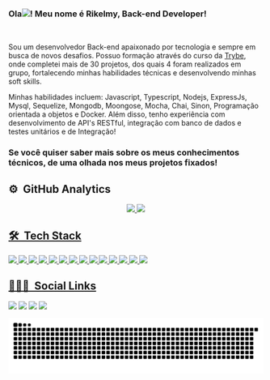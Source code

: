 ### Ola<img src="https://raw.githubusercontent.com/kaueMarques/kaueMarques/master/hi.gif" width="1px">! Meu nome é Rikelmy, Back-end Developer!

<br>

Sou um desenvolvedor Back-end apaixonado por tecnologia e sempre em busca de novos desafios. Possuo formação através do curso da [Trybe](https://www.betrybe.com/), onde completei mais de 30 projetos, dos quais 4 foram realizados em grupo, fortalecendo minhas habilidades técnicas e desenvolvendo minhas soft skills.

Minhas habilidades incluem: Javascript, Typescript, Nodejs, ExpressJs, Mysql, Sequelize, Mongodb, Moongose, Mocha, Chai, Sinon, Programação orientada a objetos e Docker. Além disso, tenho experiência com desenvolvimento de API's RESTful, integração com banco de dados e testes unitários e de Integração!

### Se você quiser saber mais sobre os meus conhecimentos técnicos, de uma olhada nos meus projetos fixados!

## ⚙️ &nbsp;GitHub Analytics

<div align="center">
  <a href="https://github.com/Rikelmy-Lopes">
  <img height="150em" src="https://github-readme-stats.vercel.app/api?username=Rikelmy-Lopes&show_icons=true&theme=gotham&include_all_commits=true&count_private=false"/>
  <img height="150em" src="https://github-readme-stats.vercel.app/api/top-langs/?username=Rikelmy-Lopes&layout=compact&langs_count=7&theme=gotham"/>
</div>

## 🛠 &nbsp;Tech Stack

<div>
<img height='30em' src='https://img.shields.io/badge/JavaScript-F7DF1E?style=for-the-badge&logo=javascript&logoColor=black' />
<img height='30em' src='https://img.shields.io/badge/TypeScript-007ACC?style=for-the-badge&logo=typescript&logoColor=white' />
<img height='30em' src='https://img.shields.io/badge/Node.js-43853D?style=for-the-badge&logo=node.js&logoColor=white' />
<img height='30em' src='https://img.shields.io/badge/Express.js-404D59?style=for-the-badge' />
<img height='30em' src='https://img.shields.io/badge/MySQL-00000F?style=for-the-badge&logo=mysql&logoColor=white' />
<img height='30em' src='https://img.shields.io/badge/sequelize-323330?style=for-the-badge&logo=sequelize&logoColor=blue' />
<img height='30em' src='https://img.shields.io/badge/MongoDB-4EA94B?style=for-the-badge&logo=mongodb&logoColor=white' />
<img height='30em' src='https://img.shields.io/badge/Mongoose-4EA94B?style=for-the-badge&logo=mongodb&logoColor=white' />
<img height='30em' src='https://img.shields.io/badge/JWT-black?style=for-the-badge&logo=JSON%20web%20tokens' />
<img height='30em' src='https://img.shields.io/badge/mocha.js-323330?style=for-the-badge&logo=mocha&logoColor=Brow' />
<img height='30em' src='https://img.shields.io/badge/chai.js-323330?style=for-the-badge&logo=chai&logoColor=red' />
<img height='30em' src='https://img.shields.io/badge/sinon.js-323330?style=for-the-badge&logo=sinon' />
<img height='30em' src='https://img.shields.io/badge/GitHub-100000?style=for-the-badge&logo=github&logoColor=white' />
<img height='30em' src='https://img.shields.io/badge/Visual_Studio_Code-0078D4?style=for-the-badge&logo=visual%20studio%20code&logoColor=white' />
</div>
                         
## 👨🏽‍🦲 &nbsp;Social Links  
  
<div>
  <a href="https://www.linkedin.com/in/rikelmy-lopes/" target="_blank"><img height='30em' src="https://img.shields.io/badge/-LinkedIn-%230077B5?style=for-the-badge&logo=linkedin&logoColor=white" target="_blank"></a>
  <a href="https://rikelmy-lopes.github.io/" target="_blank"><img height='30em' src="https://img.shields.io/badge/Portfolio-%23000000.svg?style=for-the-badge&logo=firefox&logoColor=#FF7139" target="_blank"></a>
  <a href = "mailto:rikelmylopes899@gmail.com"><img height='30em' src="https://img.shields.io/badge/-Gmail-%23333?style=for-the-badge&logo=gmail&logoColor=white" target="_blank"></a>
  <a href="https://www.instagram.com/rikelmy_lopes18/" target="_blank"><img height='30em' src="https://img.shields.io/badge/-Instagram-%23E4405F?style=for-the-badge&logo=instagram&logoColor=white" target="_blank"></a>
 
  ![Snake animation](https://github.com/Rikelmy-Lopes/Rikelmy-Lopes/blob/output/github-contribution-grid-snake.svg)
 
</div>  

